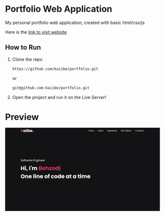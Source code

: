 # Portfolio Web Application

<p>My personal portfolio web application, created with basic html/css/js</p>
<p>Here is the <a href="https://kaiibe.github.io/terminal-portfolio/">link to visit website</a></p>

## How to Run

1. Clone the repo
   ```sh
   https://github.com/kaiibe/portfolio.git
   ```
   or
   ```sh
   git@github.com:kaiibe/portfolio.git
   ```

2. Open the project and run it on the Live Server!

# Preview

<p align="center">
<img src="/assets/imgs/portfolio-preview.png"> 
</p>
